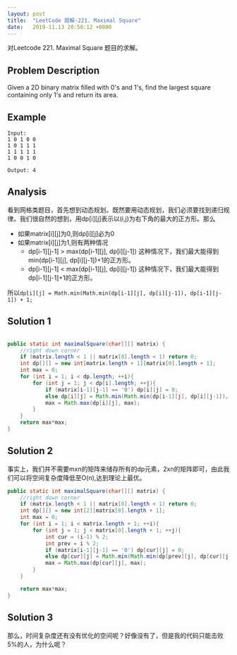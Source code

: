 ```yaml
---
layout: post
title:  "LeetCode 题解-221. Maximal Square"
date:   2019-11.13 20:50:12 +0800
---
```


对Leetcode 221. Maximal Square 题目的求解。

## Problem Description

Given a 2D binary matrix filled with 0's and 1's, find the largest square containing only 1's and return its area.

## Example

```
Input:
1 0 1 0 0
1 0 1 1 1
1 1 1 1 1
1 0 0 1 0

Output: 4
```

## Analysis

看到网格类题目，首先想到动态规划。既然要用动态规划，我们必须要找到递归规律。我们很自然的想到，用dp[i][j]表示以(i,j)为右下角的最大的正方形。那么

- 如果matrix[i][j]为0,则dp[i][j]必为0
- 如果matrix[i][j]为1,则有两种情况
    - dp[i-1][j-1] > max(dp[i-1][j], dp[i][j-1]) 这种情况下，我们最大能得到min(dp[i-1][j], dp[i][j-1])+1的正方形。
    - dp[i-1][j-1] < max(dp[i-1][j], dp[i][j-1]) 这种情况下，我们最大能得到dp[i-1][j-1]+1的正方形。

所以`dp[i][j] = Math.min(Math.min(dp[i-1][j], dp[i][j-1]), dp[i-1][j-1]) + 1;`
## Solution 1

```java

public static int maximalSquare(char[][] matrix) {
    //right down corner
    if (matrix.length < 1 || matrix[0].length < 1) return 0;
    int dp[][] = new int[matrix.length + 1][matrix[0].length + 1];
    int max = 0;
    for (int i = 1; i < dp.length; ++i){
        for (int j = 1; j < dp[i].length; ++j){
            if (matrix[i-1][j-1] == '0') dp[i][j] = 0;
            else dp[i][j] = Math.min(Math.min(dp[i-1][j], dp[i][j-1]), dp[i-1][j-1]) + 1;
            max = Math.max(dp[i][j], max);
        }
    }
    return max*max;
}

```

## Solution 2
事实上，我们并不需要mxn的矩阵来储存所有的dp元素，2xn的矩阵即可，由此我们可以将空间复杂度降低至O(n),达到理论上最优。
```java
public static int maximalSquare(char[][] matrix) {
    //right down corner
    if (matrix.length < 1 || matrix[0].length < 1) return 0;
    int dp[][] = new int[2][matrix[0].length + 1];
    int max = 0;
    for (int i = 1; i < matrix.length + 1; ++i){
        for (int j = 1; j < matrix[0].length + 1; ++j){
            int cur = (i-1) % 2;
            int prev = i % 2;
            if (matrix[i-1][j-1] == '0') dp[cur][j] = 0;
            else dp[cur][j] = Math.min(Math.min(dp[prev][j], dp[cur][j-1]), dp[prev][j-1]) + 1;
            max = Math.max(dp[cur][j], max);
        }
    }

    return max*max;
}
```

## Solution 3
那么，时间复杂度还有没有优化的空间呢？好像没有了，但是我的代码只能击败5%的人，为什么呢？